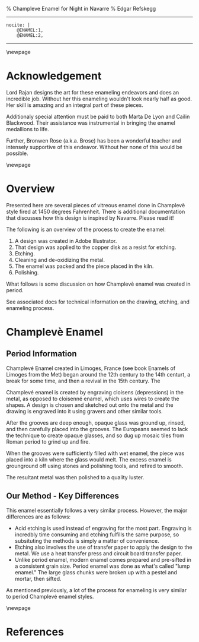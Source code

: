 % Champleve Enamel for Night in Navarre 
% Edgar Refskegg  

---
    nocite: |
        @ENAMEL:1,
        @ENAMEL:2,

---

\newpage 

# Acknowledgement

Lord Rajan designs the art for these enameling endeavors and does an
incredible job. Without her this enameling wouldn't look nearly half as
good. Her skill is amazing and an integral part of these pieces.

Additionaly special attention must be paid to both Marta De Lyon and Cailin
Blackwood. Their assistance was instrumental in bringing the enamel
medallions to life.

Further, Bronwen Rose (a.k.a. Brose) has been a wonderful teacher and
intensely supportive of this endeavor. Without her none of this would be
possible. 

\newpage

# Overview 

Presented here are several pieces of vitreous enamel done in Champlevè style fired at 1450 degrees Fahrenheit.
There is additional documentation that discusses how this design is
inspired by Navarre. Please read it!

The following is an overview of the process to create the enamel: 

1. A design was created in Adobe Illustrator. 
2. That design was applied to the copper disk as a resist for etching. 
3. Etching.
4. Cleaning and de-oxidizing the metal. 
5. The enamel was packed and the piece placed in the kiln. 
6. Polishing. 

What follows is some discussion on how Champlevè enamel was
created in period.

See associated docs for technical information on the drawing, etching, and enameling process.

# Champlevè Enamel

## Period Information

Champlevé Enamel created in Limoges, France (see book Enamels of Limoges
from the Met) began around the 12th century to the 14th centurt, a break
for some time, and then a revival in the 15th century. The 

Champlevé enamel is created by engraving cloisens (depressions) in the metal, as
opposed to cloisenné enamel, which uses wires to create the shapes. A
design is chosen and sketched out onto the metal and the drawing is
engraved into it using gravers and other similar tools. 

After the grooves are deep enough, opaque glass was ground up, rinsed,
and then carefully placed into the grooves. The Europeans seemed to lack
the technique to create opaque glasses, and so dug up mosaic tiles from
Roman period to grind up and fire. 

When the grooves were sufficiently filled with wet enamel, the piece was
placed into a kiln where the glass would melt. The excess enamel is
grounground off using stones and polishing tools, and refired to smooth. 

The resultant metal was then polished to a quality luster.

## Our Method - Key Differences

This enamel essentially follows a very similar process. However, the
major differences are as follows: 

*   Acid etching is used instead of engraving for the most part.
    Engraving is incredbly time consuming and etching fulfills the same
    purpose, so subsituting the methods is simply a matter of
    convenience. 
*   Etching also involves the use of transfer paper to apply the design
    to the metal. We use a heat transfer press and circuit board
    transfer paper. 
*   Unlike period enamel, modern enamel comes prepared and pre-sifted in
    a consistent grain size. Period enamel was done as what's called
    "lump enamel." The large glass chunks were broken up with a pestel
    and mortar, then sifted.

As mentioned previously, a lot of the process for enameling is very
similar to period Champlevé enamel styles. 

\newpage

# References
